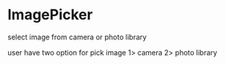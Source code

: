 # ImagePicker
select image from camera or photo library 

user have two option for pick image 
1> camera
2> photo library
